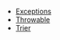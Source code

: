 * [Exceptions](/API/Exception/Exceptions/README.md)
* [Throwable](/API/Exception/Throwable/README.md)
* [Trier](/API/Exception/Trier/README.md)
